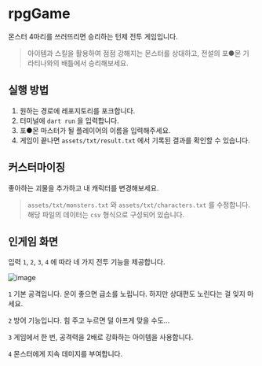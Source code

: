 # rpgGame
몬스터 4마리를 쓰러뜨리면 승리하는 턴제 전투 게임입니다.

> 아이템과 스킬을 활용하여 점점 강해지는 몬스터를 상대하고,
전설의 포●몬 기라티나와의 배틀에서 승리해보세요.

## 실행 방법
1. 원하는 경로에 레포지토리를 포크합니다.
2. 터미널에 ``dart run`` 을 입력합니다.
3. 포●몬 마스터가 될 플레이어의 이름을 입력해주세요.
4. 게임이 끝나면 ``assets/txt/result.txt`` 에서 기록된 결과를 확인할 수 있습니다.

## 커스터마이징
좋아하는 괴물을 추가하고 내 캐릭터를 변경해보세요.
> ``assets/txt/monsters.txt`` 와 ``assets/txt/characters.txt`` 를 수정합니다. 해당 파일의 데이터는 ``csv`` 형식으로 구성되어 있습니다.

## 인게임 화면
입력 ``1``, ``2``, ``3``, ``4`` 에 따라 네 가지 전투 기능을 제공합니다.

![image](https://github.com/user-attachments/assets/25c471e2-8dd1-45ce-912e-5b63d5a9e24d)

``1``  기본 공격입니다. 운이 좋으면 급소를 노립니다. 하지만 상대편도 노린다는 걸 잊지 마세요.

``2``  방어 기능입니다. 힘 주고 누르면 덜 아프게 맞을 수도...

``3``  게임에서 한 번, 공격력을 2배로 강화하는 아이템을 사용합니다.

``4``  몬스터에게 지속 데미지를 부여합니다.
